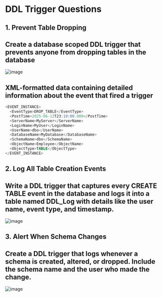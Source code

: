 # DDL Trigger Questions

## 1. Prevent Table Dropping

## Create a database scoped DDL trigger that prevents anyone from dropping tables in the database

![image](https://github.com/user-attachments/assets/1717a806-e61f-409d-ae8b-0d337155bd69)

## XML-formatted data containing detailed information about the event that fired a trigger

```sql
<EVENT_INSTANCE>
  <EventType>DROP_TABLE</EventType>
  <PostTime>2025-06-12T23:10:00.000</PostTime>
  <ServerName>MyServer</ServerName>
  <LoginName>MyUser</LoginName>
  <UserName>dbo</UserName>
  <DatabaseName>MyDatabase</DatabaseName>
  <SchemaName>dbo</SchemaName>
  <ObjectName>Employee</ObjectName>
  <ObjectType>TABLE</ObjectType>
</EVENT_INSTANCE>
```

## 2. Log All Table Creation Events

## Write a DDL trigger that captures every CREATE TABLE event in the database and logs it into a table named DDL_Log with details like the user name, event type, and timestamp.

![image](https://github.com/user-attachments/assets/95d7dcc6-786f-4400-be02-67901ae892ad)

## 3. Alert When Schema Changes

## Create a DDL trigger that logs whenever a schema is created, altered, or dropped. Include the schema name and the user who made the change.

![image](https://github.com/user-attachments/assets/b8905bc4-c0ee-4a27-bc07-7ad22af91ad6)



